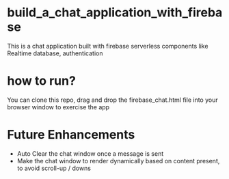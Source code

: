 # build_a_chat_application_with_firebase

This is a chat application built with firebase serverless components like Realtime database, authentication 

# how to run?

You can clone this repo, drag and drop the firebase_chat.html file into your browser window to exercise the app

# Future Enhancements

<ul>
  <li>
    Auto Clear the chat window once a message is sent
  </li>
  <li>
    Make the chat window to render dynamically based on content present, to avoid scroll-up / downs
  </li>
</ul>
